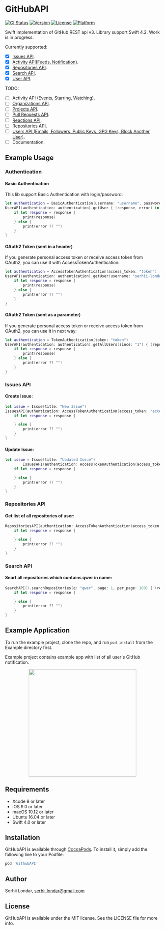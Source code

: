 # GitHubAPI

[![CI Status](http://img.shields.io/travis/serhii-londar/GithubAPI.svg?style=flat)](https://travis-ci.org/serhii-londar/GithubAPI)
[![Version](https://img.shields.io/cocoapods/v/GithubAPI.svg?style=flat)](http://cocoapods.org/pods/GithubAPI)
[![License](https://img.shields.io/cocoapods/l/GithubAPI.svg?style=flat)](http://cocoapods.org/pods/GithubAPI)
[![Platform](https://img.shields.io/cocoapods/p/GithubAPI.svg?style=flat)](http://cocoapods.org/pods/GithubAPI)

Swift implementation of GitHub REST api v3. Library support Swift 4.2. Work is in progress. 

Currently supported: 

- [x] [Issues API](https://developer.github.com/v3/issues/).
- [x] [Activity API(Feeds, Notification)](https://developer.github.com/v3/activity/notifications/).
- [x] [Repositories API](https://developer.github.com/v3/repos/).
- [x] [Search API](https://developer.github.com/v3/search/).
- [x] [User API](https://developer.github.com/v3/users/).

TODO:

- [ ] [Activity API (Events, Starring, Watching)](https://developer.github.com/v3/activity/).
- [ ] [Organizations API](https://developer.github.com/v3/orgs/).
- [ ] [Projects API](https://developer.github.com/v3/projects/).
- [ ] [Pull Requests API](https://developer.github.com/v3/pulls/). 
- [ ] [Reactions API](https://developer.github.com/v3/reactions/).
- [ ] [Repositories API](https://developer.github.com/v3/repos/).
- [ ] [Users API (Emails, Followers, Public Keys, GPG Keys, Block Another User)](https://developer.github.com/v3/users/).
- [ ] Documentation.

## Example Usage

### Authentication

#### Basic Authentication

This lib support Basic Authentication with login/password:

```swift
let authentication = BasicAuthentication(username: "username", password: "password")
UserAPI(authentication: authentication).getUser { (response, error) in
	if let response = response {
		print(response)
	} else {
		print(error ?? "")
	}
}
```

#### OAuth2 Token (sent in a header)

If you generate personal access token or receive access token from OAuth2, you can use it with AccessTokenAuthentication:

```swift
let authentication = AccessTokenAuthentication(access_token: "token")
UserAPI(authentication: authentication).getUser(username: "serhii-londar") { (response, error) in
	if let response = response {
		print(response)
	} else {
		print(error ?? "")
	}
}
```

#### OAuth2 Token (sent as a parameter)

If you generate personal access token or receive access token from OAuth2, you can use it in next way:

```swift
let authentication = TokenAuthentication(token: "token")
UserAPI(authentication: authentication).getAllUsers(since: "1") { (reposne, error) in
	if let response = response {
		print(response)
	} else {
		print(error ?? "")
	}
}
```

### Issues API

#### Create Issue:

```swift
let issue = Issue(title: "New Issue")
IssuesAPI(authentication: AccessTokenAuthentication(access_token: "access_token")).createIssue(owner: "owner", repository: "repository", issue: issue) { (response, error) in
	if let response = response {

	} else {
		print(error ?? "")
	}
}
```
#### Update Issue:

```swift
let issue = Issue(title: "Updated Issue")
        IssuesAPI(authentication: AccessTokenAuthentication(access_token: "access_token")).updateIssue(owner: "owner", repository: "repository", number: number, issue: issue) { (response, error) in
	if let response = response {

	} else {
		print(error ?? "")
	}
}
```

### Repositories API

#### Get list of all repositories of user:

```swift
RepositoriesAPI(authentication: AccessTokenAuthentication(access_token: "access_token")).repositories(user: "user", type: .all) { (response, error) in
	if let response = response {

	} else {
		print(error ?? "")
	}
}
```

### Search API

#### Seart all repositories which contains qwer in name:

```swift
SearchAPI().searchRepositories(q: "qwer", page: 1, per_page: 100) { (response, error) in
	if let response = response {

	} else {
		print(error ?? "")
	}
}
```
        

## Example Application

To run the example project, clone the repo, and run `pod install` from the Example directory first. 

Example project contains example app with list of all user's GitHub notification. 


<p align="center">
<img src="./Screenshots/main_screen.png" width="350"/>
</p>

## Requirements

* Xcode 9 or later
* iOS 9.0 or later
* macOS 10.12 or later
* Ubuntu 16.04 or later
* Swift 4.0 or later

## Installation

GitHubAPI is available through [CocoaPods](http://cocoapods.org). To install
it, simply add the following line to your Podfile:

```ruby
pod 'GithubAPI'
```

## Author

Serhii Londar, serhii.londar@gmail.com

## License

GitHubAPI is available under the MIT license. See the LICENSE file for more info.
